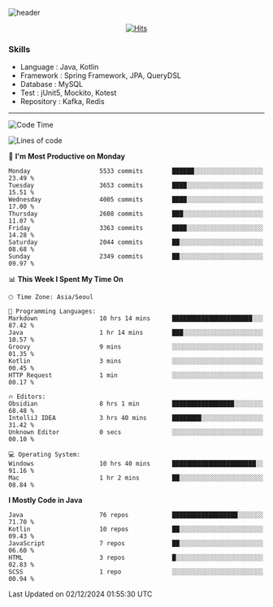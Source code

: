 <!-- Github Profile Readme로 프로필 꾸미기 : https://zzsza.github.io/development/2020/07/10/make-github-profile-readme/ -->

<!-- github theme -->
  <!-- 
    ![header](https://capsule-render.vercel.app/api?type=slice&color=e0f0e3&height=150&section=header&text=beasy&fontSize=45)
  -->
  ![header](https://capsule-render.vercel.app/api?type=soft&color=e0f0e3&height=150&section=header&text=Choi-YongSeok&fontSize=55&animation=twinkling)


<!-- hits count : https://hits.seeyoufarm.com/ -->
<div align=center>
    
  [![Hits](https://hits.seeyoufarm.com/api/count/incr/badge.svg?url=https%3A%2F%2Fgithub.com%2Fchoi-ys&count_bg=%2379C83D&title_bg=%23555555&icon=&icon_color=%23E7E7E7&title=hits&edge_flat=false)](https://hits.seeyoufarm.com)

</div>


<!-- Committed Top Lang -->
<div align=center>
</div>


### Skills
 - Language : Java, Kotlin
 - Framework : Spring Framework, JPA, QueryDSL
 - Database : MySQL
 - Test : jUnit5, Mockito, Kotest
 - Repository : Kafka, Redis

---

<!--START_SECTION:waka-->
![Code Time](http://img.shields.io/badge/Code%20Time-4%2C891%20hrs%2020%20mins-blue)

![Lines of code](https://img.shields.io/badge/From%20Hello%20World%20I%27ve%20Written-15.1%20million%20lines%20of%20code-blue)

📅 **I'm Most Productive on Monday** 

```text
Monday                   5533 commits        ██████░░░░░░░░░░░░░░░░░░░   23.49 % 
Tuesday                  3653 commits        ████░░░░░░░░░░░░░░░░░░░░░   15.51 % 
Wednesday                4005 commits        ████░░░░░░░░░░░░░░░░░░░░░   17.00 % 
Thursday                 2608 commits        ███░░░░░░░░░░░░░░░░░░░░░░   11.07 % 
Friday                   3363 commits        ████░░░░░░░░░░░░░░░░░░░░░   14.28 % 
Saturday                 2044 commits        ██░░░░░░░░░░░░░░░░░░░░░░░   08.68 % 
Sunday                   2349 commits        ██░░░░░░░░░░░░░░░░░░░░░░░   09.97 % 
```


📊 **This Week I Spent My Time On** 

```text
🕑︎ Time Zone: Asia/Seoul

💬 Programming Languages: 
Markdown                 10 hrs 14 mins      ██████████████████████░░░   87.42 % 
Java                     1 hr 14 mins        ███░░░░░░░░░░░░░░░░░░░░░░   10.57 % 
Groovy                   9 mins              ░░░░░░░░░░░░░░░░░░░░░░░░░   01.35 % 
Kotlin                   3 mins              ░░░░░░░░░░░░░░░░░░░░░░░░░   00.45 % 
HTTP Request             1 min               ░░░░░░░░░░░░░░░░░░░░░░░░░   00.17 % 

🔥 Editors: 
Obsidian                 8 hrs 1 min         █████████████████░░░░░░░░   68.48 % 
IntelliJ IDEA            3 hrs 40 mins       ████████░░░░░░░░░░░░░░░░░   31.42 % 
Unknown Editor           0 secs              ░░░░░░░░░░░░░░░░░░░░░░░░░   00.10 % 

💻 Operating System: 
Windows                  10 hrs 40 mins      ███████████████████████░░   91.16 % 
Mac                      1 hr 2 mins         ██░░░░░░░░░░░░░░░░░░░░░░░   08.84 % 
```

**I Mostly Code in Java** 

```text
Java                     76 repos            ██████████████████░░░░░░░   71.70 % 
Kotlin                   10 repos            ██░░░░░░░░░░░░░░░░░░░░░░░   09.43 % 
JavaScript               7 repos             ██░░░░░░░░░░░░░░░░░░░░░░░   06.60 % 
HTML                     3 repos             █░░░░░░░░░░░░░░░░░░░░░░░░   02.83 % 
SCSS                     1 repo              ░░░░░░░░░░░░░░░░░░░░░░░░░   00.94 % 
```




 Last Updated on 02/12/2024 01:55:30 UTC
<!--END_SECTION:waka-->

<!-- 
![footer](https://capsule-render.vercel.app/api?section=footer&type=slice&color=e0f0e3)
-->

